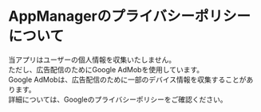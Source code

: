 # AppManagerのプライバシーポリシーについて

当アプリはユーザーの個人情報を収集いたしません。  
ただし、広告配信のためにGoogle AdMobを使用しています。  
Google AdMobは、広告配信のために一部のデバイス情報を収集することがあります。  
詳細については、Googleのプライバシーポリシーをご確認ください。
